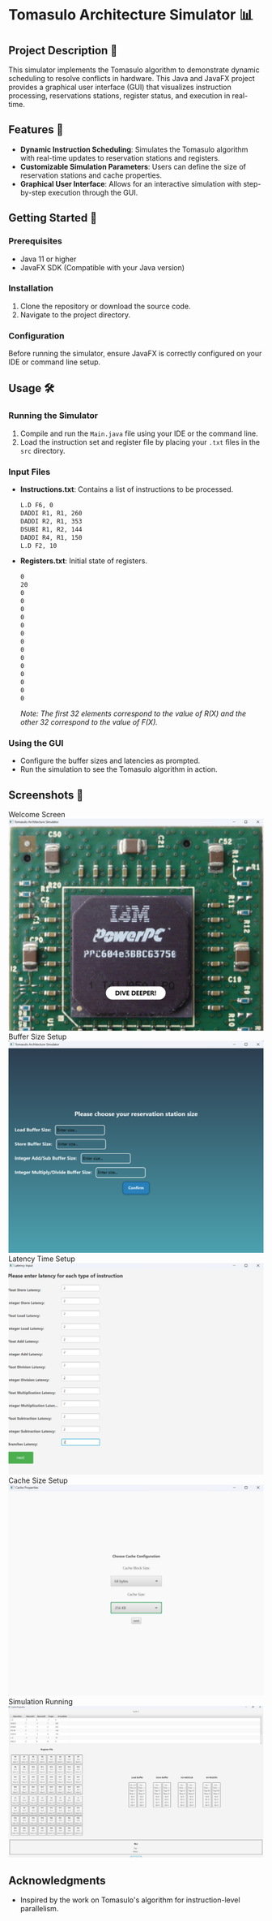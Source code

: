 # Tomasulo Architecture Simulator 📊

## Project Description 📝
This simulator implements the Tomasulo algorithm to demonstrate dynamic scheduling to resolve conflicts in hardware. This Java and JavaFX project provides a graphical user interface (GUI) that visualizes instruction processing, reservations stations, register status, and execution in real-time.

## Features 🌟
- **Dynamic Instruction Scheduling**: Simulates the Tomasulo algorithm with real-time updates to reservation stations and registers.
- **Customizable Simulation Parameters**: Users can define the size of reservation stations and cache properties.
- **Graphical User Interface**: Allows for an interactive simulation with step-by-step execution through the GUI.

## Getting Started 🚀

### Prerequisites
- Java 11 or higher
- JavaFX SDK (Compatible with your Java version)

### Installation
1. Clone the repository or download the source code.
2. Navigate to the project directory.

### Configuration
Before running the simulator, ensure JavaFX is correctly configured on your IDE or command line setup.

## Usage 🛠️

### Running the Simulator
1. Compile and run the `Main.java` file using your IDE or the command line.
2. Load the instruction set and register file by placing your `.txt` files in the `src` directory.

### Input Files
- **Instructions.txt**: Contains a list of instructions to be processed.
    ```
    L.D F6, 0
    DADDI R1, R1, 260
    DADDI R2, R1, 353
    DSUBI R1, R2, 144
    DADDI R4, R1, 150
    L.D F2, 10
    ```

- **Registers.txt**: Initial state of registers.
    ```
    0
    20
    0
    0
    0
    0
    0
    0
    0
    0
    0
    0
    0
    0
    0
    0
    ```
    *Note: The first 32 elements correspond to the value of R(X) and the other 32 correspond to the value of F(X).*

### Using the GUI
- Configure the buffer sizes and latencies as prompted.
- Run the simulation to see the Tomasulo algorithm in action.

## Screenshots 📸
Welcome Screen
![Tomasulo Welcome](https://github.com/ramezhany1919/Tomasulo-Architecture-Simulator/blob/main/Tomasulo-Sim/Screenshots/Screenshot1.png "Welcome Screen")
Buffer Size Setup
![Tomasulo Simulation Buffer Size Setup](https://github.com/ramezhany1919/Tomasulo-Architecture-Simulator/blob/main/Tomasulo-Sim/Screenshots/screenshot2.png "Buffer Size Setup")
Latency Time Setup
![Tomasulo Simulation Latency Time Setup](https://github.com/ramezhany1919/Tomasulo-Architecture-Simulator/blob/main/Tomasulo-Sim/Screenshots/screenshot3.png "Latency Time Setup")
Cache Size Setup
![Tomasulo Simulation Cache Size Setup](https://github.com/ramezhany1919/Tomasulo-Architecture-Simulator/blob/main/Tomasulo-Sim/Screenshots/screenshot4.png "Cache Size Setup")
Simulation Running
![Tomasulo Simulation Running](https://github.com/ramezhany1919/Tomasulo-Architecture-Simulator/blob/main/Tomasulo-Sim/Screenshots/screenshot5.png "Simulation Running")


## Acknowledgments
- Inspired by the work on Tomasulo's algorithm for instruction-level parallelism.
